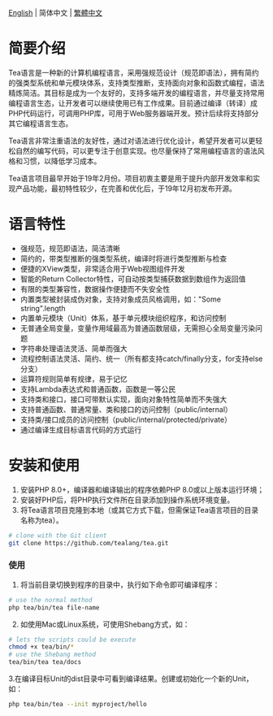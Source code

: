 [English](README.md) | 简体中文 | [繁體中文](README.zh-hant.md)


# 简要介绍

Tea语言是一种新的计算机编程语言，采用强规范设计（规范即语法），拥有简约的强类型系统和单元模块体系，支持类型推断，支持面向对象和函数式编程，语法精炼简洁。其目标是成为一个友好的，支持多端开发的编程语言，并尽量支持常用编程语言生态，让开发者可以继续使用已有工作成果。目前通过编译（转译）成PHP代码运行，可调用PHP库，可用于Web服务器端开发。预计后续将支持部分其它编程语言生态。

Tea语言非常注重语法的友好性，通过对语法进行优化设计，希望开发者可以更轻松自然的编写代码，可以更专注于创意实现。也尽量保持了常用编程语言的语法风格和习惯，以降低学习成本。

Tea语言项目最早开始于19年2月份。项目初衷主要是用于提升内部开发效率和实现产品功能，最初特性较少，在完善和优化后，于19年12月初发布开源。

# 语言特性

- 强规范，规范即语法，简洁清晰
- 简约的，带类型推断的强类型系统，编译时将进行类型推断与检查
- 便捷的XView类型，非常适合用于Web视图组件开发
- 智能的Return Collector特性，可自动按类型捕获数据到数组作为返回值
- 有限的类型兼容性，数据操作便捷而不失安全性
- 内置类型被封装成伪对象，支持对象成员风格调用，如："Some string".length
- 内置单元模块（Unit）体系，基于单元模块组织程序，和访问控制
- 无普通全局变量，变量作用域最高为普通函数层级，无需担心全局变量污染问题
- 字符串处理语法灵活、简单而强大
- 流程控制语法灵活、简约、统一（所有都支持catch/finally分支，for支持else分支）
- 运算符规则简单有规律，易于记忆
- 支持Lambda表达式和普通函数，函数是一等公民
- 支持类和接口，接口可带默认实现，面向对象特性简单而不失强大
- 支持普通函数、普通常量、类和接口的访问控制（public/internal）
- 支持类/接口成员的访问控制（public/internal/protected/private）
- 通过编译生成目标语言代码的方式运行

# 安装和使用

1. 安装PHP 8.0+，编译器和编译输出的程序依赖PHP 8.0或以上版本运行环境；
2. 安装好PHP后，将PHP执行文件所在目录添加到操作系统环境变量。
3. 将Tea语言项目克隆到本地（或其它方式下载，但需保证Tea语言项目的目录名称为tea）。
```bash
# clone with the Git client
git clone https://github.com/tealang/tea.git
```
### 使用
1. 将当前目录切换到程序的目录中，执行如下命令即可编译程序：
```bash
# use the normal method
php tea/bin/tea file-name
```
2. 如使用Mac或Linux系统，可使用Shebang方式，如：
```bash
# lets the scripts could be execute
chmod +x tea/bin/*
# use the Shebang method
tea/bin/tea tea/docs
```
3.在编译目标Unit的dist目录中可看到编译结果。创建或初始化一个新的Unit，如：
```bash
php tea/bin/tea --init myproject/hello
```
